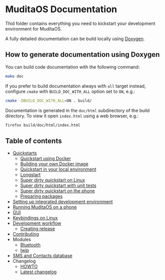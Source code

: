 # MuditaOS Documentation

Thid folder contains everything you need to kickstart your development environment for MuditaOS.

A fully detailed documentation can be build locally using [Doxygen](https://www.doxygen.nl/index.html).

## How to generate documentation using Doxygen

You can build code documentation with the following command:
```sh
make doc
```
If you prefer to build documentation always with `all` target instead, configure `cmake`
with `BUILD_DOC_WITH_ALL` option set to `ON`, e.g.:
```sh
cmake -DBUILD_DOC_WITH_ALL=ON . build/
```

Documentation is generated in the `doc/html` subdirectory of the build directory. To view it open `index.html` using a web browser, e.g.:
```sh
firefox build/doc/html/index.html
```

## Table of contents

- [Quickstarts](quickstart.md)
    - [Quickstart using Docker](quickstart.md#quickstart-using-docker)
    - [Building your own Docker image](quickstart.md#building-your-own-docker-image)
    - [Quickstart in your local environment](quickstart.md#quickstart-in-your-local-environment)
    - [Longstart](quickstart.md#longstart)
    - [Super dirty quickstart on Linux](quickstart.md#super-dirty-quickstart-on-linux)
    - [Super dirty quickstart with unit tests](quickstart.md#super-dirty-quickstart-with-unit-tests)
    - [Super dirty quickstart on the phone](quickstart.md#super-dirty-quickstart-on-the-phone)
    - [Preparing packages](quickstart.md#preparing-packages)
- [Setting up integrated development environment](setup_ide.md)
- [Running MuditaOS on a phone](running_on_phone.md)
- [GUI](././module-gui/README.md)
- [Keybindings on Linux](host_keyboard_bindings.md)
- [Development workflow](development_workflow.md)
    - [Creating release](release.md)
- [Contributing](././CONTRIBUTING.md)
- Modules
    - [Bluetooth](././module-bluetooth/README.md)
    - [lwip](././module-lwip/README.md)
- [SMS and Contacts database](database_v2.md)
- Changelog
    - [HOWTO](changelog_howto.md)
    - [Latest changelog](././changelog.md)